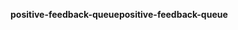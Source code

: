 <span data-ttu-id="deda7-101">**positive-feedback-queue**</span><span class="sxs-lookup"><span data-stu-id="deda7-101">**positive-feedback-queue**</span></span>